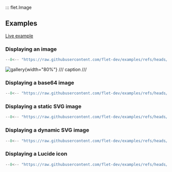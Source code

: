 ::: flet.Image

## Examples

[Live example](https://flet-controls-gallery.fly.dev/displays/image)

### Displaying an image

```python
--8<-- "https://raw.githubusercontent.com/flet-dev/examples/refs/heads/v1-docs/python/controls/image/gallery.py"
```

![gallery](https://raw.githubusercontent.com/flet-dev/examples/v1-docs/python/controls/image/media/gallery.gif){width="80%"}
/// caption
///

### Displaying a base64 image

```python
--8<-- "https://raw.githubusercontent.com/flet-dev/examples/refs/heads/v1-docs/python/controls/image/base64.py"
```

### Displaying a static SVG image

```python
--8<-- "https://raw.githubusercontent.com/flet-dev/examples/refs/heads/v1-docs/python/controls/image/static-svg.py"
```

### Displaying a dynamic SVG image

```python
--8<-- "https://raw.githubusercontent.com/flet-dev/examples/refs/heads/v1-docs/python/controls/image/dynamic-svg.py"
```

### Displaying a Lucide icon

```python
--8<-- "https://raw.githubusercontent.com/flet-dev/examples/refs/heads/v1-docs/python/controls/image/lucide-icons.py"
```
